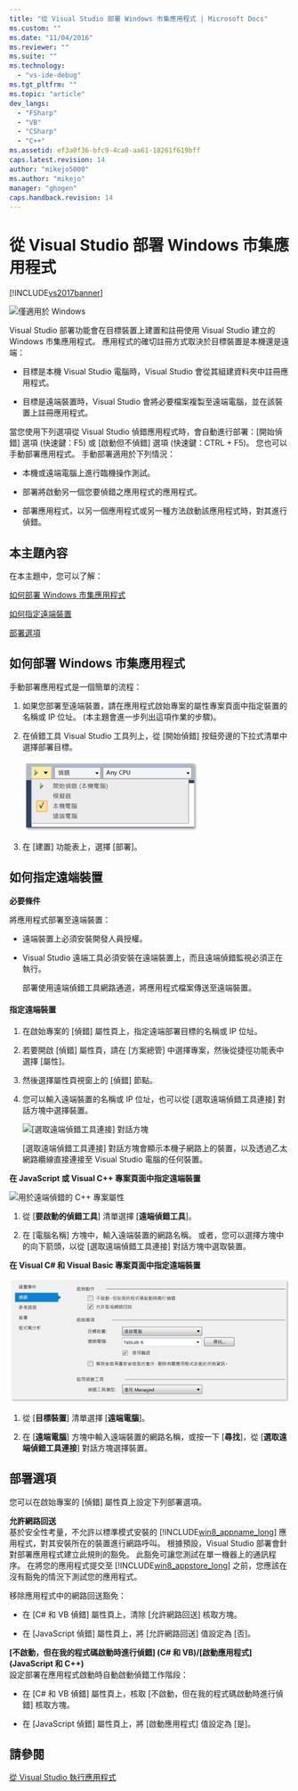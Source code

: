 ```yaml
---
title: "從 Visual Studio 部署 Windows 市集應用程式 | Microsoft Docs"
ms.custom: ""
ms.date: "11/04/2016"
ms.reviewer: ""
ms.suite: ""
ms.technology: 
  - "vs-ide-debug"
ms.tgt_pltfrm: ""
ms.topic: "article"
dev_langs: 
  - "FSharp"
  - "VB"
  - "CSharp"
  - "C++"
ms.assetid: ef3a0f36-bfc9-4ca0-aa61-18261f619bff
caps.latest.revision: 14
author: "mikejo5000"
ms.author: "mikejo"
manager: "ghogen"
caps.handback.revision: 14
---
```

# 從 Visual Studio 部署 Windows 市集應用程式
[!INCLUDE[vs2017banner](../code-quality/includes/vs2017banner.md)]

![僅適用於 Windows](../debugger/media/windows_only_content.png "windows\_only\_content")  
  
 Visual Studio 部署功能會在目標裝置上建置和註冊使用 Visual Studio 建立的 Windows 市集應用程式。 應用程式的確切註冊方式取決於目標裝置是本機還是遠端：  
  
-   目標是本機 Visual Studio 電腦時，Visual Studio 會從其組建資料夾中註冊應用程式。  
  
-   目標是遠端裝置時，Visual Studio 會將必要檔案複製至遠端電腦，並在該裝置上註冊應用程式。  
  
 當您使用下列選項從 Visual Studio 偵錯應用程式時，會自動進行部署：\[開始偵錯\] 選項 \(快速鍵：F5\) 或 \[啟動但不偵錯\] 選項 \(快速鍵：CTRL \+ F5\)。 您也可以手動部署應用程式。 手動部署適用於下列情況：  
  
-   本機或遠端電腦上進行臨機操作測試。  
  
-   部署將啟動另一個您要偵錯之應用程式的應用程式。  
  
-   部署應用程式，以另一個應用程式或另一種方法啟動該應用程式時，對其進行偵錯。  
  
##  <a name="BKMK_In_this_topic"></a> 本主題內容  
 在本主題中，您可以了解：  
  
 [如何部署 Windows 市集應用程式](#BKMK_How_to_deploy_a_Windows_Store_app)  
  
 [如何指定遠端裝置](#BKMK_How_to_specify_a_remote_device)  
  
 [部署選項](#BKMK_Deployment_options)  
  
##  <a name="BKMK_How_to_deploy_a_Windows_Store_app"></a> 如何部署 Windows 市集應用程式  
 手動部署應用程式是一個簡單的流程：  
  
1.  如果您部署至遠端裝置，請在應用程式啟始專案的屬性專案頁面中指定裝置的名稱或 IP 位址。 \(本主題會進一步列出這項作業的步驟\)。  
  
2.  在偵錯工具 Visual Studio 工具列上，從 \[開始偵錯\] 按鈕旁邊的下拉式清單中選擇部署目標。  
  
     ![執行於本機電腦](../debugger/media/vsrun_f5_local.png "VSRUN\_F5\_Local")  
  
3.  在 \[建置\] 功能表上，選擇 \[部署\]。  
  
##  <a name="BKMK_How_to_specify_a_remote_device"></a> 如何指定遠端裝置  
 **必要條件**  
  
 將應用程式部署至遠端裝置：  
  
-   遠端裝置上必須安裝開發人員授權。  
  
-   Visual Studio 遠端工具必須安裝在遠端裝置上，而且遠端偵錯監視必須正在執行。  
  
     部署使用遠端偵錯工具網路通道，將應用程式檔案傳送至遠端裝置。  
  
#### 指定遠端裝置  
  
1.  在啟始專案的 \[偵錯\] 屬性頁上，指定遠端部署目標的名稱或 IP 位址。  
  
2.  若要開啟 \[偵錯\] 屬性頁，請在 \[方案總管\] 中選擇專案，然後從捷徑功能表中選擇 \[屬性\]。  
  
3.  然後選擇屬性頁視窗上的 \[偵錯\] 節點。  
  
4.  您可以輸入遠端裝置的名稱或 IP 位址，也可以從 \[選取遠端偵錯工具連接\] 對話方塊中選擇裝置。  
  
     ![&#91;選取遠端偵錯工具連接&#93; 對話方塊](../debugger/media/vsrun_selectremotedebuggerdlg.png "VSRUN\_SelectRemoteDebuggerDlg")  
  
     \[選取遠端偵錯工具連接\] 對話方塊會顯示本機子網路上的裝置，以及透過乙太網路纜線直接連接至 Visual Studio 電腦的任何裝置。  
  
 **在 JavaScript 或 Visual C\+\+ 專案頁面中指定遠端裝置**  
  
 ![用於遠端偵錯的 C&#43;&#43; 專案屬性](../debugger/media/vsrun_cpp_projprop_remote.png "VSRUN\_CPP\_ProjProp\_Remote")  
  
1.  從 \[**要啟動的偵錯工具**\] 清單選擇 \[**遠端偵錯工具**\]。  
  
2.  在 \[電腦名稱\] 方塊中，輸入遠端裝置的網路名稱。 或者，您可以選擇方塊中的向下箭頭，以從 \[選取遠端偵錯工具連接\] 對話方塊中選取裝置。  
  
 **在 Visual C\# 和 Visual Basic 專案頁面中指定遠端裝置**  
  
 ![用於遠端偵錯的 Managed 專案屬性](../debugger/media/vsrun_managed_projprop_remote.png "VSRUN\_Managed\_ProjProp\_Remote")  
  
1.  從 \[**目標裝置**\] 清單選擇 \[**遠端電腦**\]。  
  
2.  在 \[**遠端電腦**\] 方塊中輸入遠端裝置的網路名稱，或按一下 \[**尋找**\]，從 \[**選取遠端偵錯工具連接**\] 對話方塊選擇裝置。  
  
##  <a name="BKMK_Deployment_options"></a> 部署選項  
 您可以在啟始專案的 \[偵錯\] 屬性頁上設定下列部署選項。  
  
 **允許網路回送**  
 基於安全性考量，不允許以標準模式安裝的 [!INCLUDE[win8_appname_long](../debugger/includes/win8_appname_long_md.md)] 應用程式，對其安裝所在的裝置進行網路呼叫。 根據預設，Visual Studio 部署會針對部署應用程式建立此規則的豁免。 此豁免可讓您測試在單一機器上的通訊程序。 在將您的應用程式提交至 [!INCLUDE[win8_appstore_long](../debugger/includes/win8_appstore_long_md.md)] 之前，您應該在沒有豁免的情況下測試您的應用程式。  
  
 移除應用程式中的網路回送豁免：  
  
-   在 \[C\# 和 VB 偵錯\] 屬性頁上，清除 \[允許網路回送\] 核取方塊。  
  
-   在 \[JavaScript 偵錯\] 屬性頁上，將 \[允許網路回送\] 值設定為 \[否\]。  
  
 **\[不啟動，但在我的程式碼啟動時進行偵錯\] \(C\# 和 VB\)\/\[啟動應用程式\] \(JavaScript 和 C\+\+\)**  
 設定部署在應用程式啟動時自動啟動偵錯工作階段：  
  
-   在 \[C\# 和 VB 偵錯\] 屬性頁上，核取 \[不啟動，但在我的程式碼啟動時進行偵錯\] 核取方塊。  
  
-   在 \[JavaScript 偵錯\] 屬性頁上，將 \[啟動應用程式\] 值設定為 \[是\]。  
  
## 請參閱  
 [從 Visual Studio 執行應用程式](../debugger/run-store-apps-from-visual-studio.md)